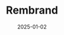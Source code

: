 ---  
layout: startup_page  
title: "Rembrand"  
id: "rembrand.com"  
permalink: "/rembrandrembrand.com01022025/"  
website: "https://www.rembrand.com/"  
funding_round: "Series A"  
funding_amount: "$23M"  
investors: "super{set}, The Trade Desk, Naver D2SF, BOLD, L'Oréal, Greycroft"  
about: "Rembrand is a leading In-Scene Media and Virtual Product Placement platform that uses AI to seamlessly integrate brands into video content. Its technology provides a non-intrusive and engaging advertising experience for viewers while delivering increased brand awareness and improved engagement for advertisers. Rembrand works with a vast network of global content owners and media companies."  
markets: "Advertising, AI, CTV, Digital Marketing, Social Media Marketing"  
hq: "Los Altos, California, United States"  
founded_year: "2022"  
linkedin: "https://www.linkedin.com/company/getrembrand"  
twitter: "https://twitter.com/getrembrand"  
instagram: ""  
facebook: "https://www.facebook.com/getrembrand"  
crunchbase: "https://www.crunchbase.com/organization/rembrand"  
pitchbook: "https://pitchbook.com/profiles/company/516178-99"  

date_display: "02-Jan-2025"  
date: "2025-01-02"

# SEO Optimization  
meta_title: "Rembrand - Series A Funding ($23M)"  
meta_description: "Rembrand, Rembrand is a leading In-Scene Media and Virtual Product Placement platform that uses AI to seamlessly integrate brands into video content. Its techno..."  
meta_keywords: "Rembrand, Advertising, AI, CTV, Digital Marketing, Social Media Marketing, Series A funding"  
canonical_url: "https://startup.projectstartups.com/rembrandrembrand.com01022025/"  
---